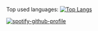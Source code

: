 Top used languages:
[![Top Langs](https://github-readme-stats-dz.vercel.app/api/top-langs/?username=dzeveckij&layout=pie)](https://github.com/anuraghazra/github-readme-stats)

[![spotify-github-profile](https://spotify-github-profile.kittinanx.com/api/view?uid=s2kzlx38tk0aw0oh9w9jwbxb6&cover_image=true&theme=natemoo-re&show_offline=false&background_color=121212&interchange=false&bar_color=53b14f&bar_color_cover=false)](https://github.com/kittinan/spotify-github-profile)
